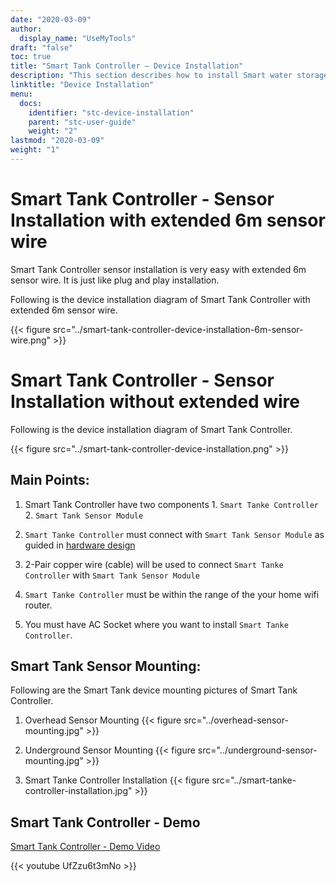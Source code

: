 ```yaml
---
date: "2020-03-09"
author:
  display_name: "UseMyTools"
draft: "false"
toc: true
title: "Smart Tank Controller – Device Installation"
description: "This section describes how to install Smart water storage tank level Controller and monitor."
linktitle: "Device Installation"
menu:
  docs:
    identifier: "stc-device-installation"
    parent: "stc-user-guide"
    weight: "2"
lastmod: "2020-03-09"
weight: "1"
---
```


# Smart Tank Controller - Sensor Installation with extended 6m sensor wire #

Smart Tank Controller sensor installation is very easy with extended 6m sensor wire. It is just like plug and play installation.

Following is the device installation diagram of Smart Tank Controller with extended 6m sensor wire.

{{< figure src="../smart-tank-controller-device-installation-6m-sensor-wire.png" >}}



# Smart Tank Controller - Sensor Installation without extended wire #

Following is the device installation diagram of Smart Tank Controller.

{{< figure src="../smart-tank-controller-device-installation.png" >}}


## Main Points:

1. Smart Tank Controller have two components 1. `Smart Tanke Controller` 2. `Smart Tank Sensor Module`

2. `Smart Tanke Controller` must connect with `Smart Tank Sensor Module` as guided in [hardware design](../hardware-design)

3. 2-Pair copper wire (cable) will be used to connect `Smart Tanke Controller` with `Smart Tank Sensor Module`

4. `Smart Tanke Controller` must be within the range of the your home wifi router.

5. You must have AC Socket where you want to install `Smart Tanke Controller`.


## Smart Tank Sensor Mounting:

Following are the Smart Tank device mounting pictures of Smart Tank Controller.

1. Overhead Sensor Mounting
{{< figure src="../overhead-sensor-mounting.jpg" >}}

2. Underground Sensor Mounting
{{< figure src="../underground-sensor-mounting.jpg" >}}


3. Smart Tanke Controller Installation
{{< figure src="../smart-tanke-controller-installation.jpg" >}}

## Smart Tank Controller - Demo ##

[Smart Tank Controller - Demo Video](https://youtu.be/UfZzu6t3mNo)

{{< youtube UfZzu6t3mNo >}}
